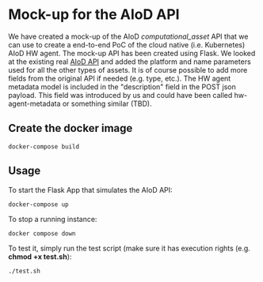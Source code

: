 # Mock-up for the AIoD API
We have created a mock-up of the AIoD *computational_asset* API that we can use to create a end-to-end PoC of the cloud native (i.e. Kubernetes) AIoD HW agent. The mock-up API has been created using Flask. We looked at the existing real [AIoD API](https://github.com/aiondemand/AIOD-rest-api) and added the platform and name parameters used for all the other types of assets. It is of course possible to add more fields from the original API if needed (e.g. type, etc.). The HW agent metadata model is included in the "description" field in the POST json payload. This field was introduced by us and could have been called hw-agent-metadata or something similar (TBD).

## Create the docker image
```docker-compose build```
## Usage
To start the Flask App that simulates the AIoD API:

```docker-compose up```

To stop a running instance:

```docker compose down```

To test it, simply run the test script (make sure it has execution rights (e.g. **chmod +x test.sh**):

```./test.sh```
